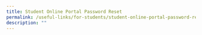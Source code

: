 ```yaml
---
title: Student Online Portal Password Reset
permalink: /useful-links/for-students/student-online-portal-password-reset/
description: ""
---
```

